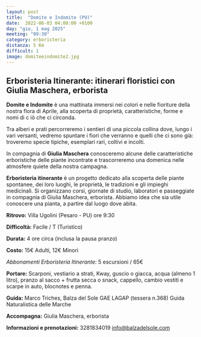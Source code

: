 ```yaml
---
layout: post
title:  "Domite e Indomite (PU)"
date:  2022-06-03 04:00:00 +0100
day: "gio, 1 mag 2025"
meeting: "09:30"
category: erboristeria
distanza: 5 Km  
difficult: 1
image: domiteeindomite2.jpg
---
```


## Erboristeria Itinerante: itinerari floristici con Giulia Maschera, erborista

**Domite e Indomite** è una mattinata immersi nei colori e nelle fioriture della nostra flora di Aprile, alla scoperta di proprietà, caratteristiche, forme e nomi di c iò che ci circonda.

Tra alberi e prati percorreremo i sentieri di una piccola collina dove, lungo i vari versanti, vedremo spuntare i fiori che verranno e quelli che ci sono già: troveremo specie tipiche, esemplari rari, coltivi e incolti.

In compagnia di **Giulia Maschera** conosceremo alcune delle caratteristiche erboristiche delle piante incontrate e trascorreremo una domenica nelle atmosfere quiete della nostra campagna.


**Erboristeria itinerante** è un progetto dedicato alla scoperta delle piante spontanee, dei loro luoghi, le proprietà, le tradizioni e gli impieghi medicinali. Si organizzano corsi, giornate di studio, laboratori e passeggiate in compagnia di Giulia Maschera, erborista. Abbiamo idea che sia utile conoscere una pianta, a partire dal luogo dove abita.


**Ritrovo:** Villa Ugolini (Pesaro - PU) ore 9:30

**Difficoltà:** Facile / T (Turistico)

**Durata:** 4 ore circa (inclusa la pausa pranzo)

**Costo:** 15€ Adulti, 12€ Minori

*Abbonamenti Erboristeria Itinerante:* 5 escursioni / 65€


**Portare:** Scarponi, vestiario a strati, Kway, guscio o giacca, acqua (almeno 1 litro), pranzo al sacco + frutta secca o snack, cappello, cambio vestiti e scarpe in auto, blocnotes e penna. 


**Guida:** Marco Triches, Balza del Sole GAE LAGAP (tessera n.368) Guida Naturalistica delle Marche

**Accompagna:** Giulia Maschera, erborista

**Informazioni e prenotazioni:** 3281834019 info@balzadelsole.com

